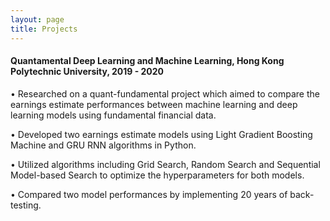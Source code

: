 ```yaml
---
layout: page
title: Projects
---
```




#### Quantamental Deep Learning and Machine Learning, Hong Kong Polytechnic University, 2019 - 2020
•	Researched on a quant-fundamental project which aimed to compare the earnings estimate performances between machine learning and deep learning models using fundamental financial data.

•	Developed two earnings estimate models using Light Gradient Boosting Machine and GRU RNN algorithms in Python.

•	Utilized algorithms including Grid Search, Random Search and Sequential Model-based Search to optimize the hyperparameters for both models.

•	Compared two model performances by implementing 20 years of back-testing.  
